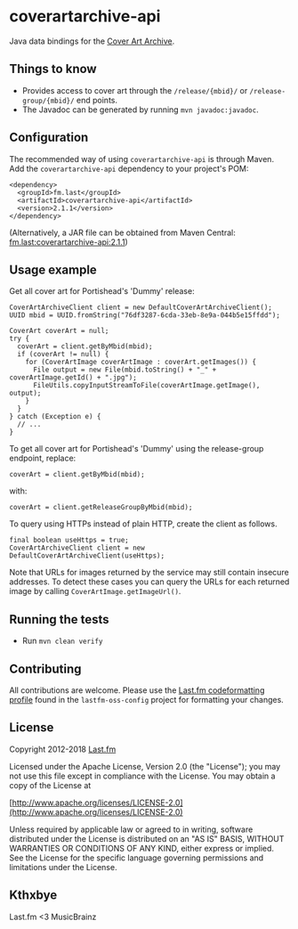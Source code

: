 # coverartarchive-api

Java data bindings for the [Cover Art Archive](http://coverartarchive.org/).

## Things to know

* Provides access to cover art through the `/release/{mbid}/` or `/release-group/{mbid}/` end points.
* The Javadoc can be generated by running `mvn javadoc:javadoc`.

## Configuration

The recommended way of using `coverartarchive-api` is through Maven. Add the `coverartarchive-api` dependency to your project's POM:

    <dependency>
      <groupId>fm.last</groupId>
      <artifactId>coverartarchive-api</artifactId>
      <version>2.1.1</version>
    </dependency>

(Alternatively, a JAR file can be obtained from Maven Central: [fm.last:coverartarchive-api:2.1.1](http://search.maven.org/#artifactdetails%7Cfm.last%7Ccoverartarchive-api%7C2.1.0%7Cjar))

## Usage example

Get all cover art for Portishead's 'Dummy' release:

    CoverArtArchiveClient client = new DefaultCoverArtArchiveClient();
    UUID mbid = UUID.fromString("76df3287-6cda-33eb-8e9a-044b5e15ffdd");

    CoverArt coverArt = null;
    try {
      coverArt = client.getByMbid(mbid);
      if (coverArt != null) {
        for (CoverArtImage coverArtImage : coverArt.getImages()) {
          File output = new File(mbid.toString() + "_" + coverArtImage.getId() + ".jpg");
          FileUtils.copyInputStreamToFile(coverArtImage.getImage(), output);
        }
      }
    } catch (Exception e) {
      // ...
    }

To get all cover art for Portishead's 'Dummy' using the release-group endpoint, replace:

    coverArt = client.getByMbid(mbid);

with:

    coverArt = client.getReleaseGroupByMbid(mbid);

To query using HTTPs instead of plain HTTP, create the client as follows.

    final boolean useHttps = true;
    CoverArtArchiveClient client = new DefaultCoverArtArchiveClient(useHttps);

Note that URLs for images returned by the service may still contain insecure addresses.
To detect these cases you can query the URLs for each returned image by calling `CoverArtImage.getImageUrl()`.

## Running the tests

* Run `mvn clean verify`

## Contributing

All contributions are welcome. Please use the [Last.fm codeformatting profile](https://github.com/lastfm/lastfm-oss-config/blob/master/src/main/resources/fm/last/last.fm.eclipse-codeformatter-profile.xml) found in the `lastfm-oss-config` project for formatting your changes.

## License

Copyright 2012-2018 [Last.fm](http://www.last.fm/)

Licensed under the Apache License, Version 2.0 (the "License"); you may not use this file except in compliance with the License. You may obtain a copy of the License at
 
[http://www.apache.org/licenses/LICENSE-2.0](http://www.apache.org/licenses/LICENSE-2.0)
 
Unless required by applicable law or agreed to in writing, software distributed under the License is distributed on an "AS IS" BASIS, WITHOUT WARRANTIES OR CONDITIONS OF ANY KIND, either express or implied. See the License for the specific language governing permissions and limitations under the License.

## Kthxbye

Last.fm <3 MusicBrainz
